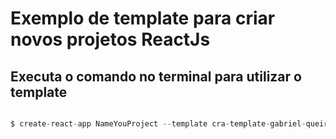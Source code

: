 # Exemplo de template para criar novos projetos ReactJs

## Executa o comando no terminal para utilizar o template

```js

$ create-react-app NameYouProject --template cra-template-gabriel-queiroz

```
